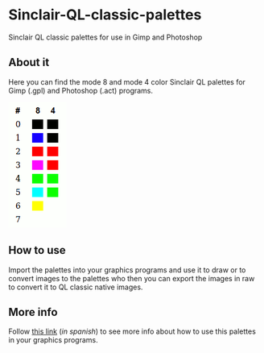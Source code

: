 # Sinclair-QL-classic-palettes
Sinclair QL classic palettes for use in Gimp and Photoshop

## About it

Here you can find the mode 8 and mode 4 color Sinclair QL palettes for Gimp (.gpl) and Photoshop (.act) programs.

![](https://github.com/JavGuerra/Sinclair-QL-classic-palettes/blob/master/QL-classic-palettes.png "Paletas de color")

## How to use

Import the palettes into your graphics programs and use it to draw or to convert images to the palettes who then you can export the images in raw to convert it to QL classic native images.

## More info

Follow [this link](http://sinclairql.speccy.org/articulos/trucos/qlpal.htm "Exprimiendo la paleta del QL") (*in spanish*) to see more info about how to use this palettes in your graphics programs.
